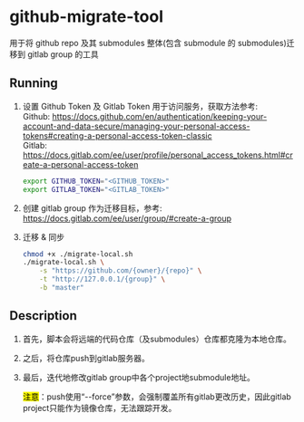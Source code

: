 # github-migrate-tool

用于将 github repo 及其 submodules 整体(包含 submodule 的 submodules)迁移到 gitlab group 的工具

## Running

1. 设置 Github Token 及 Gitlab Token 用于访问服务，获取方法参考:  
    Github: https://docs.github.com/en/authentication/keeping-your-account-and-data-secure/managing-your-personal-access-tokens#creating-a-personal-access-token-classic  
    Gitlab: https://docs.gitlab.com/ee/user/profile/personal_access_tokens.html#create-a-personal-access-token

    ```bash
    export GITHUB_TOKEN="<GITHUB_TOKEN>"
    export GITLAB_TOKEN="<GITLAB_TOKEN>"
    ```

2. 创建 gitlab group 作为迁移目标，参考: https://docs.gitlab.com/ee/user/group/#create-a-group

3. 迁移 & 同步

    ```bash
    chmod +x ./migrate-local.sh
    ./migrate-local.sh \
        -s "https://github.com/{owner}/{repo}" \
        -t "http://127.0.0.1/{group}" \
        -b "master"
    ```

## Description

1. 首先，脚本会将远端的代码仓库（及submodules）仓库都克隆为本地仓库。
2. 之后，将仓库push到gitlab服务器。
3. 最后，迭代地修改gitlab group中各个project地submodule地址。

    <mark>注意</mark>：push使用“--force”参数，会强制覆盖所有gitlab更改历史，因此gitlab project只能作为镜像仓库，无法跟踪开发。
